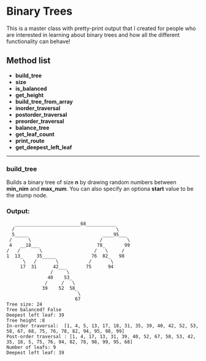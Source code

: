 # Binary Trees
This is a master class with pretty-print output that I created for people who are interested in learning about binary trees and how all the different functionality can behave!

## Method list
* __build_tree__ 
* __size__
* __is_balanced__
* __get_height__
* __build_tree_from_array__
* __inorder_traversal__
* __postorder_traversal__
* __preorder_traversal__
* __balance_tree__
* __get_leaf_count__
* __print_route__
* __get_deepest_left_leaf__

___



### build_tree
Builds a binary tree of size __n__ by drawing random numbers 
between __min_nim__ and __max_num__.  You can also specify an optiona __start__ value to be the stump node.

### Output:
```
   ________________________68___________     
  /                                     \    
  5_____                           ____95___ 
 /      \                         /         \
 4   __18___                     78_       99
/   /       \                   /   \     /  
1  13_     35_____             76  82_   98  
      \   /       \           /       \      
     17  31      42___       75      94      
                /     \                      
               40    53_                     
              /     /   \                    
             39    52  58_                   
                          \                  
                         67                  
Tree size: 24
Tree balanced? False
Deepest left leaf: 39
Tree height :8
In-order traversal:  [1, 4, 5, 13, 17, 18, 31, 35, 39, 40, 42, 52, 53, 58, 67, 68, 75, 76, 78, 82, 94, 95, 98, 99]
Post-order traversal : [1, 4, 17, 13, 31, 39, 40, 52, 67, 58, 53, 42, 35, 18, 5, 75, 76, 94, 82, 78, 98, 99, 95, 68]
Number of leafs: 9
Deepest left leaf: 39
```


